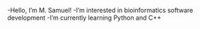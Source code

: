 -Hello, I’m M. Samuel!
-I’m interested in bioinformatics software development
-I’m currently learning Python and C++

<!---
msamue/msamue is a ✨ special ✨ repository because its `README.md` (this file) appears on your GitHub profile.
You can click the Preview link to take a look at your changes.
--->
